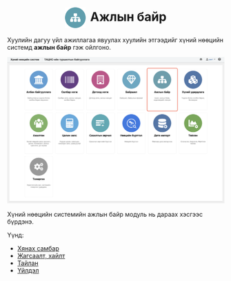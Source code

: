 
<h1 align="center"><img src="../assets/images/modules/positions.svg" style="width: 48px;vertical-align: middle;padding-right: 10px;"/>Ажлын байр</h1>

Хуулийн дагуу үйл ажиллагаа явуулах хуулийн этгээдийг хүний нөөцийн системд  **ажлын байр** гэж ойлгоно. 
<br>

![](../assets/images/modules/positions/home.png)

Хүний нөөцийн системийн ажлын байр модуль нь дараах хэсгээс бүрдэнэ.

Үүнд:

- [Хянах самбар](positions/dashboard.md)
- [Жагсаалт, хайлт](positions/list.md)
- [Тайлан](positions/report.md)
- [Үйлдэл](positions/action.md)
